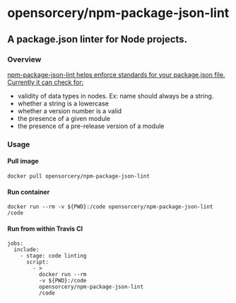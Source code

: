 # opensorcery/npm-package-json-lint
## A package.json linter for Node projects.

### Overview

[npm-package-json-lint helps enforce standards for your package.json file. Currently it can check for:](https://www.npmjs.com/package/npm-package-json-lint)
* validity of data types in nodes. Ex: name should always be a string.
* whether a string is a lowercase
* whether a version number is a valid
* the presence of a given module
* the presence of a pre-release version of a module

### Usage

#### Pull image

```
docker pull opensorcery/npm-package-json-lint
```

#### Run container

```
docker run --rm -v ${PWD}:/code opensorcery/npm-package-json-lint /code
```

#### Run from within Travis CI 

```
jobs:
  include:
    - stage: code linting
      script:
        - >
          docker run --rm
          -v ${PWD}:/code
          opensorcery/npm-package-json-lint
          /code
```
